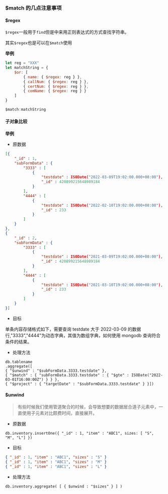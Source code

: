 ### $match 的几点注意事项

#### $regex

`$regex`一般用于`find`但是中来用正则表达式的方式查找字符串。

其实`$regex`也是可以在`$match`使用

**举例**

```JavaScript
let reg = "XXX"
let matchString = {
    $or: [
        { name: { $regex: reg } },
        { callNum: { $regex: reg } },
        { certNum: { $regex: reg } },
        { comName: { $regex: reg } }
    ]
}

$match:matchString
```

#### 子对象比较

**举例**

- 原数据

```JSON
[{
    "_id" : 1,
    "subFormData" : {
        "3333" : [
            {
                "testdate" : ISODate("2022-03-09T19:02:00.000+08:00"),
                "_id" : 420899215648989184
            }
        ],
        "4444" : [
            {
                "testdate" : ISODate("2022-02-10T19:02:00.000+08:00"),
                "_id" : 233
            }
        ]
    }
},
{
    "_id" : 2,
    "subFormData" : {
        "3333" : [
            {
                "testdate" : ISODate("2021-03-09T19:02:00.000+08:00"),
                "_id" : 420899215648989184
            }
        ],
        "4444" : [
            {
                "testdate" : ISODate("2021-03-10T19:02:00.000+08:00"),
                "_id" : 233
            }
        ]
    }
}]
```

- 目标

单条内容存储格式如下，需要查询 testdate 大于 2022-03-09 的数据行,"3333","4444"为动态字典，其值为数组字典，如何使用 mongodb 查询符合条件的结果。

- 处理方法

```Shell
db.tablename
.aggregate([
{ "$unwind" : "$subFormData.3333.testdate" },
{ "$match" : { "subFormData.3333.testdate" : { "$gte" : ISODate("2022-03-01T16:00:00Z") } } },
{ "$project" : { "targetDate" : "$subFormData.3333.testdate" } }])
```

#### $unwind

> 有些时候我们使用管道聚合的时候，会导致想要的数据居合道子元素中，一直使用子元素对比颇费时间，直接展开。

- 原数据

```Shell
db.inventory.insertOne({ "_id" : 1, "item" : "ABC1", sizes: [ "S", "M", "L"] })
```

- 目标

```JSON
{ "_id" : 1, "item" : "ABC1", "sizes" : "S" }
{ "_id" : 1, "item" : "ABC1", "sizes" : "M" }
{ "_id" : 1, "item" : "ABC1", "sizes" : "L" }
```

- 处理方法

```Shell
db.inventory.aggregate( [ { $unwind : "$sizes" } ] )
```
